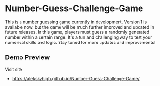 # Number-Guess-Challenge-Game

This is a number guessing game currently in development. Version 1 is available now, but the game will be much further improved and updated in future releases. In this game, players must guess a randomly generated number within a certain range. It's a fun and challenging way to test your numerical skills and logic. Stay tuned for more updates and improvements!

## Demo Preview
Visit site 
- https://alekskyhigh.github.io/Number-Guess-Challenge-Game/